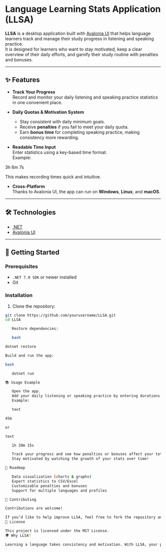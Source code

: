# Language Learning Stats Application (LLSA)

**LLSA** is a desktop application built with [Avalonia UI](https://avaloniaui.net/) that helps language learners track and manage their study progress in listening and speaking practice.  
It is designed for learners who want to stay motivated, keep a clear overview of their daily efforts, and gamify their study routine with penalties and bonuses.

---

## ✨ Features

- **Track Your Progress**  
  Record and monitor your daily listening and speaking practice statistics in one convenient place.

- **Daily Quotas & Motivation System**  
  - Stay consistent with daily minimum goals.  
  - Receive **penalties** if you fail to meet your daily quota.  
  - Earn **bonus time** for completing speaking practice, making consistency more rewarding.

- **Readable Time Input**  
  Enter statistics using a key-based time format.  
  Example:  

3h 6m 7s

This makes recording times quick and intuitive.

- **Cross-Platform**  
Thanks to Avalonia UI, the app can run on **Windows**, **Linux**, and **macOS**.

---

## 🛠️ Technologies

- [.NET](https://dotnet.microsoft.com/)  
- [Avalonia UI](https://avaloniaui.net/)  

---

## 🚀 Getting Started

### Prerequisites
- `.NET 7.0 SDK` or newer installed  
- Git  

### Installation

1. Clone the repository:
 ```bash
 git clone https://github.com/yourusername/LLSA.git
 cd LLSA

    Restore dependencies:

    bash

dotnet restore

Build and run the app:

bash

    dotnet run

📚 Usage Example

    Open the app.
    Add your daily listening or speaking practice by entering durations in the time fields.
    Example:

    text

45m

or

text

    1h 20m 15s

    Track your progress and see how penalties or bonuses affect your totals.
    Stay motivated by watching the growth of your stats over time!

🎯 Roadmap

    Data visualization (charts & graphs)
    Export statistics to CSV/Excel
    Customizable penalties and bonuses
    Support for multiple languages and profiles

🤝 Contributing

Contributions are welcome!

If you’d like to help improve LLSA, feel free to fork the repository and submit pull requests.
📄 License

This project is licensed under the MIT License.
🌍 Why LLSA?

Learning a language takes consistency and motivation. With LLSA, your progress is visible, measurable, and more rewarding. By tracking your listening and speaking practice daily—and balancing penalties with bonuses—you stay committed and make steady progress toward fluency.
